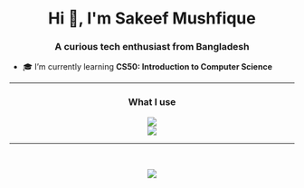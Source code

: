 <h1 align="center">Hi 👋, I'm Sakeef Mushfique</h1>
<h3 align="center">A curious tech enthusiast from Bangladesh</h3>

- 🎓 I’m currently learning **CS50: Introduction to Computer Science**

<hr>

<h3 align="center">What I use</h3>
<p align="center">
<img src="https://skillicons.dev/icons?i=python,flask,cpp,html,css"/>
<br>
<img src="https://skillicons.dev/icons?i=linux,git,vim,sublime,vscodium,vscode,pycharm">
</p>
<hr><br>

<p align="center">
<img src="https://github-readme-streak-stats.herokuapp.com?user=sakmus&theme=merko&date_format=M%5B%20Y%5D&mode=weekly"/>
</p>
